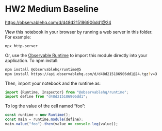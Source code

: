 # HW2 Medium Baseline

https://observablehq.com/d/d48d215186906dd1@24

View this notebook in your browser by running a web server in this folder. For
example:

~~~sh
npx http-server
~~~

Or, use the [Observable Runtime](https://github.com/observablehq/runtime) to
import this module directly into your application. To npm install:

~~~sh
npm install @observablehq/runtime@5
npm install https://api.observablehq.com/d/d48d215186906dd1@24.tgz?v=3
~~~

Then, import your notebook and the runtime as:

~~~js
import {Runtime, Inspector} from "@observablehq/runtime";
import define from "d48d215186906dd1";
~~~

To log the value of the cell named “foo”:

~~~js
const runtime = new Runtime();
const main = runtime.module(define);
main.value("foo").then(value => console.log(value));
~~~
